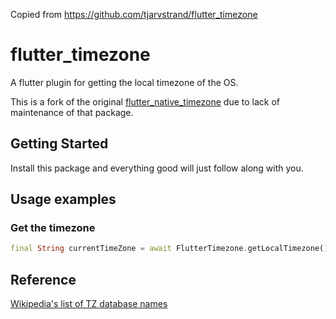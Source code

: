 Copied from https://github.com/tjarvstrand/flutter_timezone

# flutter_timezone

A flutter plugin for getting the local timezone of the OS.

This is a fork of the original [flutter_native_timezone](https://pub.dev/packages/flutter_native_timezone) due to lack of maintenance of that package.

## Getting Started

Install this package and everything good will just follow along with you.

## Usage examples

### Get the timezone
```dart
final String currentTimeZone = await FlutterTimezone.getLocalTimezone();
```

## Reference

[Wikipedia's list of TZ database names](https://en.wikipedia.org/wiki/List_of_tz_database_time_zones)
